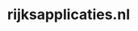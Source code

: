 ---
layout: post
title:  "rijksapplicaties.nl"
internal_url:  "/dutchgov/rijksapplicaties.nl.html"
subdomains_count: 244
all_subdomains_count: 307
urls_count: 209
ssl_rank: 0
http_rank: 62.416267942584
url_link: /data/rijksapplicaties.nl/urls.txt
all_subdomains_link: /data/rijksapplicaties.nl/all_subdomains.txt
subdomains_link: /data/rijksapplicaties.nl/subdomains.txt
categories: dutchgov
---